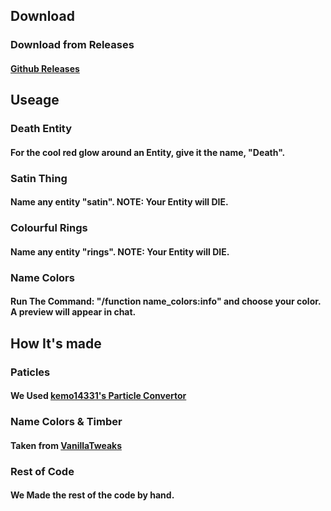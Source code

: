 ## Download
### Download from Releases
#### [Github Releases](https://github.com/TurquoiseTNT/RandomData/releases/latest/)

## Useage
### Death Entity
#### For the cool red glow around an Entity, give it the name, "Death".
### Satin Thing
#### Name any entity "satin". NOTE: Your Entity will DIE.
### Colourful Rings
#### Name any entity "rings". NOTE: Your Entity will DIE.
### Name Colors
#### Run The Command: "/function name_colors:info" and choose your color. A preview will appear in chat.

## How It's made
### Paticles
#### We Used [kemo14331's Particle Convertor](https://github.com/kemo14331/Particle-Converter/)
### Name Colors & Timber
#### Taken from [VanillaTweaks](https://vanillatweaks.net/)
### Rest of Code
#### We Made the rest of the code by hand.
